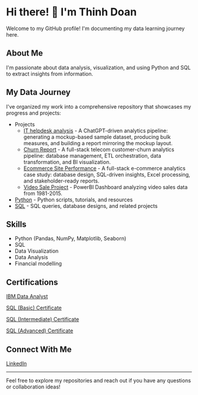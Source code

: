 # Hi there! 👋 I'm Thinh Doan

Welcome to my GitHub profile! I'm documenting my data learning journey here.

## About Me
I'm passionate about data analysis, visualization, and using Python and SQL to extract insights from information.

## My Data Journey
I've organized my work into a comprehensive repository that showcases my progress and projects:


- Projects 
  - [IT helpdesk analysis](data_learning_journey\Projects\IT_helpdesk\README.md) - A ChatGPT-driven analytics pipeline: generating a mockup-based sample dataset, producing bulk measures, and building a report mirroring the mockup layout. 
  - [Churn Report](data_learning_journey\Projects\Churn_Report\README.md) -  A full-stack telecom customer-churn analytics pipeline: database management, ETL orchestration, data transformation, and BI visualization.
  - [Ecommerce Site Performance](data_learning_journey\Projects\Ecommerce_Performance_Report\README.md) -  A full-stack e-commerce analytics case study: database design, SQL-driven insights, Excel processing, and stakeholder-ready reports.
  - [Video Sale Project](data_learning_journey/Projects/Video_Sale_Project/README.md) - PowerBI Dashboard analyzing video sales data from 1981-2015.
- [Python](data_learning_journey/Python) - Python scripts, tutorials, and resources
- [SQL](data_learning_journey/SQL) - SQL queries, database designs, and related projects
  
## Skills 
- Python (Pandas, NumPy, Matplotlib, Seaborn)
- SQL
- Data Visualization
- Data Analysis
- Financial modelling

## Certifications
[IBM Data Analyst](https://www.coursera.org/account/accomplishments/professional-cert/0YRKNETZ2VUZ?utm_source=link&utm_medium=certificate&utm_content=cert_image&utm_campaign=sharing_cta&utm_product=prof)                              

[SQL (Basic) Certificate](https://www.hackerrank.com/certificates/iframe/cb95fb468250)

[SQL (Intermediate) Certificate](https://www.hackerrank.com/certificates/iframe/f917d3903dda)

[SQL (Advanced) Certificate](https://www.hackerrank.com/certificates/iframe/abbcdc99692e)

## Connect With Me
[LinkedIn](https://www.linkedin.com/in/thinhqd)

---

Feel free to explore my repositories and reach out if you have any questions or collaboration ideas!
